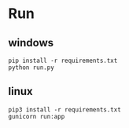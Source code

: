 # Run

## windows

```
pip install -r requirements.txt
python run.py
```

## linux

```
pip3 install -r requirements.txt
gunicorn run:app
```